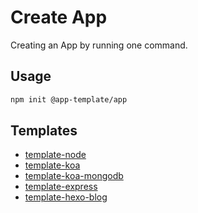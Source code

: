 # Create App

Creating an App by running one command.

## Usage

```bash
npm init @app-template/app
```

## Templates

- [template-node](https://github.com/web-app-template/template-node)
- [template-koa](https://github.com/web-app-template/template-koa)
- [template-koa-mongodb](https://github.com/web-app-template/template-koa-mongodb)
- [template-express](https://github.com/web-app-template/template-express)
- [template-hexo-blog](https://github.com/web-app-template/template-hexo-blog)
